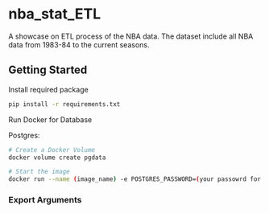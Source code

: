# nba_stat_ETL

A showcase on ETL process of the NBA data. The dataset include all NBA data from 1983-84 to the current seasons. 

## Getting Started

Install required package
```bash
pip install -r requirements.txt
```

Run Docker for Database

Postgres: 
```bash
# Create a Docker Volume
docker volume create pgdata
```
```bash
# Start the image
docker run --name (image_name) -e POSTGRES_PASSWORD=(your passowrd for postgres) -d postgres -p 5435:5432 -v pgdata:/var/lib/postgresql/data

```

### Export Arguments

